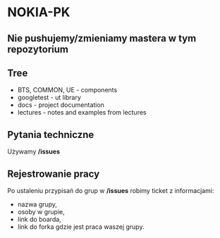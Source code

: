 # NOKIA-PK

## Nie pushujemy/zmieniamy mastera w tym repozytorium

## Tree
 * BTS, COMMON, UE - components
 * googletest - ut library
 * docs - project documentation
 * lectures - notes and examples from lectures

## Pytania techniczne
Używamy **/issues**

## Rejestrowanie pracy
Po ustaleniu przypisań do grup w **/issues** robimy ticket z informacjami:  
- nazwa grupy,  
- osoby w grupie,  
- link do boarda,  
- link do forka gdzie jest praca waszej grupy.
